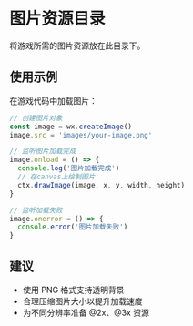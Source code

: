 # 图片资源目录

将游戏所需的图片资源放在此目录下。

## 使用示例

在游戏代码中加载图片：

```javascript
// 创建图片对象
const image = wx.createImage()
image.src = 'images/your-image.png'

// 监听图片加载完成
image.onload = () => {
  console.log('图片加载完成')
  // 在canvas上绘制图片
  ctx.drawImage(image, x, y, width, height)
}

// 监听加载失败
image.onerror = () => {
  console.error('图片加载失败')
}
```

## 建议

- 使用 PNG 格式支持透明背景
- 合理压缩图片大小以提升加载速度
- 为不同分辨率准备 @2x、@3x 资源

